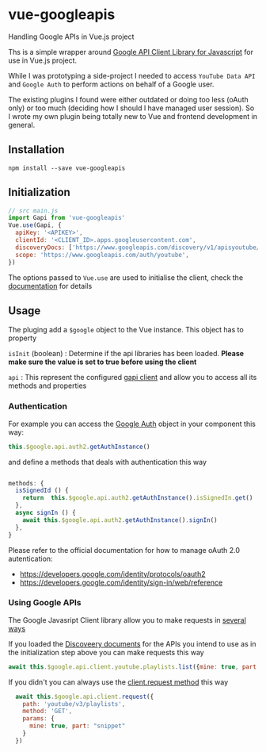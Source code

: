 # vue-googleapis
Handling Google APIs in Vue.js project 

Ths is a simple wrapper around [Google API Client Library for Javascript](https://github.com/google/google-api-javascript-client) for use in Vue.js project. 

While I was prototyping a side-project I needed to access `YouTube Data API` and `Google Auth` to perform actions on behalf of a Google user. 

The existing plugins I found were either outdated or doing too less (oAuth only) or too much (deciding how I should I have managed user session). 
So I wrote my own plugin being totally new to Vue and frontend development in general.

## Installation

`npm install --save vue-googleapis`

## Initialization

```javascript
// src main.js
import Gapi from 'vue-googleapis'
Vue.use(Gapi, {
  apiKey: '<APIKEY>',
  clientId: '<CLIENT_ID>.apps.googleusercontent.com',
  discoveryDocs: ['https://www.googleapis.com/discovery/v1/apisyoutube/v3/rest'],
  scope: 'https://www.googleapis.com/auth/youtube',
})

```

The options passed to `Vue.use` are used to initialise the client, check the [documentation](https://github.com/google/google-api-javascript-client/blob/master/docs/reference.md#----gapiclientinitargs--) for details


## Usage

The pluging add a `$google` object to the Vue instance. This object has to property

`isInit` (boolean) : Determine if the api libraries has been loaded. **Please make sure the value is set to true before using the client**

`api` : This represent the configured [gapi client](https://github.com/google/google-api-javascript-client/blob/master/docs/reference.md) and allow you to access all its methods and properties

### Authentication

For example you can access the [Google Auth](https://developers.google.com/identity/sign-in/web/reference#gapiauth2getauthinstance) object in your component this way:

```javascript
this.$google.api.auth2.getAuthInstance()
```

and define a methods that deals with authentication  this way

```javascript

methods: {
  isSignedId () {
    return  this.$google.api.auth2.getAuthInstance().isSignedIn.get()
  },
  async signIn () {
    await this.$google.api.auth2.getAuthInstance().signIn()
  },
}

```

Please refer to the official documentation for how to manage oAuth 2.0 autentication: 

* https://developers.google.com/identity/protocols/oauth2
* https://developers.google.com/identity/sign-in/web/reference


### Using Google APIs

The Google Javasript Client library allow you to make requests in [several ways](https://github.com/google/google-api-javascript-client/blob/master/docs/start.md)

If you loaded the [Discoveery documents](https://github.com/google/google-api-javascript-client/blob/master/docs/discovery.md)  for the APIs you intend to use as in the initialization step above you can make requests this way

```javascript
await this.$google.api.client.youtube.playlists.list({mine: true, part: "snippet"})
```

If you didn't you can always use the [client.request method](https://github.com/google/google-api-javascript-client/blob/master/docs/reference.md#----gapiclientrequestargs--) this way 


```javascript
  await this.$google.api.client.request({
    path: 'youtube/v3/playlists',
    method: 'GET',
    params: {
      mine: true, part: "snippet"
    }
  })
```